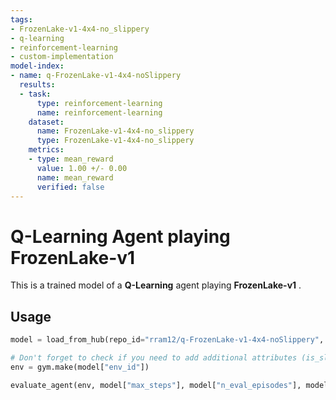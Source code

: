 ```yaml
---
tags:
- FrozenLake-v1-4x4-no_slippery
- q-learning
- reinforcement-learning
- custom-implementation
model-index:
- name: q-FrozenLake-v1-4x4-noSlippery
  results:
  - task:
      type: reinforcement-learning
      name: reinforcement-learning
    dataset:
      name: FrozenLake-v1-4x4-no_slippery
      type: FrozenLake-v1-4x4-no_slippery
    metrics:
    - type: mean_reward
      value: 1.00 +/- 0.00
      name: mean_reward
      verified: false
---
```


  # **Q-Learning** Agent playing **FrozenLake-v1**
  This is a trained model of a **Q-Learning** agent playing **FrozenLake-v1** .
  
  ## Usage
  ```python
  model = load_from_hub(repo_id="rram12/q-FrozenLake-v1-4x4-noSlippery", filename="q-learning.pkl")

  # Don't forget to check if you need to add additional attributes (is_slippery=False etc)
  env = gym.make(model["env_id"])

  evaluate_agent(env, model["max_steps"], model["n_eval_episodes"], model["qtable"], model["eval_seed"])
  
  ```
  